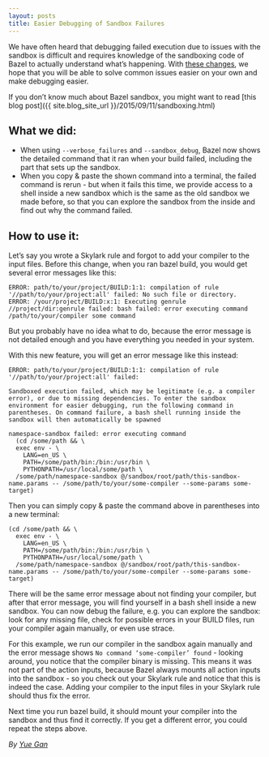 ```yaml
---
layout: posts
title: Easier Debugging of Sandbox Failures
---
```


We have often heard that debugging failed execution due to issues with the sandbox is difficult and requires knowledge of the sandboxing code of Bazel to actually understand what’s happening. With [these changes](https://github.com/bazelbuild/bazel/commit/40ee9de052e3bb8cf5a59eeff3936148e1f55e69), we hope that you will be able to solve common issues easier on your own and make debugging easier.


If you don’t know much about Bazel sandbox, you might want to read [this blog post]({{ site.blog_site_url }}/2015/09/11/sandboxing.html)


## What we did:

- When using `--verbose_failures` and `--sandbox_debug`, Bazel now shows the detailed command that it ran when your build failed, including the part that sets up the sandbox.
- When you copy & paste the shown command into a terminal, the failed command is rerun - but when it fails this time, we provide access to a shell inside a new sandbox which is the same as the old sandbox we made before, so that you can explore the sandbox from the inside and find out why the command failed.

## How to use it:
Let’s say you wrote a Skylark rule and forgot to add your compiler to the input files. Before this change, when you ran bazel build, you would get several error messages like this:

```
ERROR: path/to/your/project/BUILD:1:1: compilation of rule '//path/to/your/project:all' failed: No such file or directory.
ERROR: /your/project/BUILD:x:1: Executing genrule //project/dir:genrule failed: bash failed: error executing command /path/to/your/compiler some command
```

But you probably have no idea what to do, because the error message is not detailed enough and you have everything you needed in your system.

With this new feature, you will get an error message like this instead:

```
ERROR: path/to/your/project/BUILD:1:1: compilation of rule '//path/to/your/project:all' failed:

Sandboxed execution failed, which may be legitimate (e.g. a compiler error), or due to missing dependencies. To enter the sandbox environment for easier debugging, run the following command in parentheses. On command failure, a bash shell running inside the sandbox will then automatically be spawned

namespace-sandbox failed: error executing command
  (cd /some/path && \
  exec env - \
    LANG=en_US \
    PATH=/some/path/bin:/bin:/usr/bin \
    PYTHONPATH=/usr/local/some/path \
  /some/path/namespace-sandbox @/sandbox/root/path/this-sandbox-name.params -- /some/path/to/your/some-compiler --some-params some-target)
```

Then you can simply copy & paste the command above in parentheses into a new terminal:

```
(cd /some/path && \
  exec env - \
    LANG=en_US \
    PATH=/some/path/bin:/bin:/usr/bin \
    PYTHONPATH=/usr/local/some/path \
  /some/path/namespace-sandbox @/sandbox/root/path/this-sandbox-name.params -- /some/path/to/your/some-compiler --some-params some-target)
```

There will be the same error message about not finding your compiler, but after that error message, you will find yourself in a bash shell inside a new sandbox. You can now debug the failure, e.g. you can explore the sandbox: look for any missing file, check for possible errors in your BUILD files, run your compiler again manually, or even use strace.

For this example, we run our compiler in the sandbox again manually and the error message shows `No command ‘some-compiler’ found` - looking around, you notice that the compiler binary is missing. This means it was not part of the action inputs, because Bazel always mounts all action inputs into the sandbox - so you check out your Skylark rule and notice that this is indeed the case. Adding your compiler to the input files in your Skylark rule should thus fix the error.

Next time you run bazel build, it should mount your compiler into the sandbox and thus find it correctly. If you get a different error, you could repeat the steps above.

*By [Yue Gan](https://github.com/hermione521)*

